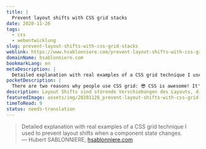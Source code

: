 ```yaml
---
title: |
  Prevent layout shifts with CSS grid stacks
date: 2020-11-26
tags:
  - css
  - webentwicklung
slug: prevent-layout-shifts-with-css-grid-stacks
weblink: https://www.hsablonniere.com/prevent-layout-shifts-with-css-grid-stacks--qcj5jo/
domainName: hsablonniere.com
bookmarkLang: en
metaDescription: |
  Detailed explanation with real examples of a CSS grid technique I used to prevent layout shifts when a component state changes.
pocketDescription: |
  There are two reasons why people use CSS grid: 😎 CSS is awesome! It's a fact, deal with it. 🛠️ Grid is a great tool to build complex two-dimensional layouts. I sometimes have a third reason to use CSS grid: prevent layout shifts.
description: Layout Shifts sind störende Verschiebungen des Layouts, die durch eine Aktion ausgelöst werden. Dieser Erfahrungsbericht zeigt wie dies mit CSS Grid verhindert werden konnte.
featuredImage: assets/img/20201126_prevent-layout-shifts-with-css-grid-stacks_screenshot.png
timeToRead: 9
status: needs-translation
---
```

<blockquote lang="en">Detailed explanation with real examples of a CSS grid technique I used to prevent layout shifts when a component state changes.
<footer>— Hubert SABLONNIERE, <a href="https://www.hsablonniere.com/prevent-layout-shifts-with-css-grid-stacks--qcj5jo/">hsablonniere.com</a></footer></blockquote>

